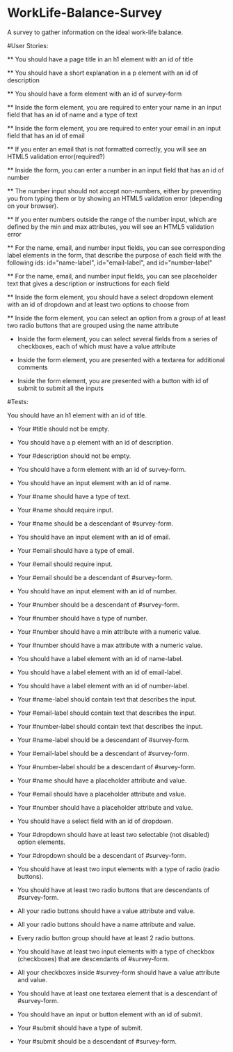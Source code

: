 # WorkLife-Balance-Survey
A survey to gather information on the ideal work-life balance.

#User Stories:

** You should have a page title in an h1 element with an id of title

** You should have a short explanation in a p element with an id of description

** You should have a form element with an id of survey-form

** Inside the form element, you are required to enter your name in an input field that has an id of name and a type of text

** Inside the form element, you are required to enter your email in an input field that has an id of email

** If you enter an email that is not formatted correctly, you will see an HTML5 validation error(required?)

** Inside the form, you can enter a number in an input field that has an id of number

** The number input should not accept non-numbers, either by preventing you from typing them or by showing an HTML5 validation error (depending on your browser).

** If you enter numbers outside the range of the number input, which are defined by the min and max attributes, you will see an HTML5 validation error

** For the name, email, and number input fields, you can see corresponding label elements in the form, that describe the purpose of each field with the following ids: id="name-label", id="email-label", and 
id="number-label"

** For the name, email, and number input fields, you can see placeholder text that gives a description or instructions for each field

** Inside the form element, you should have a select dropdown element with an id of dropdown and at least two options to choose from

** Inside the form element, you can select an option from a group of at least two radio buttons that are grouped using the name attribute

* Inside the form element, you can select several fields from a series of checkboxes, each of which must have a value attribute

* Inside the form element, you are presented with a textarea for additional comments

* Inside the form element, you are presented with a button with id of submit to submit all the inputs

#Tests:

You should have an h1 element with an id of title.
* Your #title should not be empty.

* You should have a p element with an id of description.

* Your #description should not be empty.

* You should have a form element with an id of survey-form.

* You should have an input element with an id of name.

* Your #name should have a type of text.

* Your #name should require input.

* Your #name should be a descendant of #survey-form.

* You should have an input element with an id of email.

* Your #email should have a type of email.

* Your #email should require input.

* Your #email should be a descendant of #survey-form.

* You should have an input element with an id of number.

* Your #number should be a descendant of #survey-form.

* Your #number should have a type of number.

* Your #number should have a min attribute with a numeric value.

* Your #number should have a max attribute with a numeric value.

* You should have a label element with an id of name-label.

* You should have a label element with an id of email-label.

* You should have a label element with an id of number-label.

* Your #name-label should contain text that describes the input.

* Your #email-label should contain text that describes the input.

* Your #number-label should contain text that describes the input.

* Your #name-label should be a descendant of #survey-form.

* Your #email-label should be a descendant of #survey-form.

* Your #number-label should be a descendant of #survey-form.

* Your #name should have a placeholder attribute and value.

* Your #email should have a placeholder attribute and value.

* Your #number should have a placeholder attribute and value.

* You should have a select field with an id of dropdown.

* Your #dropdown should have at least two selectable (not disabled) option elements.

* Your #dropdown should be a descendant of #survey-form.

* You should have at least two input elements with a type of radio (radio buttons).

* You should have at least two radio buttons that are descendants of #survey-form.

* All your radio buttons should have a value attribute and value.

* All your radio buttons should have a name attribute and value.

* Every radio button group should have at least 2 radio buttons.

* You should have at least two input elements with a type of checkbox (checkboxes) that are descendants of #survey-form.

* All your checkboxes inside #survey-form should have a value attribute and value.

* You should have at least one textarea element that is a descendant of #survey-form.

* You should have an input or button element with an id of submit.

* Your #submit should have a type of submit.

* Your #submit should be a descendant of #survey-form.